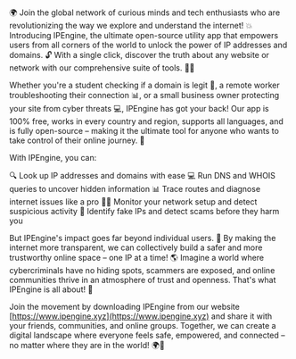 🌍 Join the global network of curious minds and tech enthusiasts who are revolutionizing the way we explore and understand the internet! 💥 Introducing IPEngine, the ultimate open-source utility app that empowers users from all corners of the world to unlock the power of IP addresses and domains. 🔓 With a single click, discover the truth about any website or network with our comprehensive suite of tools. 🕵️‍♀️

Whether you're a student checking if a domain is legit 👀, a remote worker troubleshooting their connection 📊, or a small business owner protecting your site from cyber threats 💻, IPEngine has got your back! Our app is 100% free, works in every country and region, supports all languages, and is fully open-source – making it the ultimate tool for anyone who wants to take control of their online journey. 🚀

With IPEngine, you can:

🔍 Look up IP addresses and domains with ease
💻 Run DNS and WHOIS queries to uncover hidden information
📊 Trace routes and diagnose internet issues like a pro
🕵️‍♀️ Monitor your network setup and detect suspicious activity
🚀 Identify fake IPs and detect scams before they harm you

But IPEngine's impact goes far beyond individual users. 💪 By making the internet more transparent, we can collectively build a safer and more trustworthy online space – one IP at a time! 🌎 Imagine a world where cybercriminals have no hiding spots, scammers are exposed, and online communities thrive in an atmosphere of trust and openness. That's what IPEngine is all about! 🌈

Join the movement by downloading IPEngine from our website [https://www.ipengine.xyz](https://www.ipengine.xyz) and share it with your friends, communities, and online groups. Together, we can create a digital landscape where everyone feels safe, empowered, and connected – no matter where they are in the world! 🌍🎉